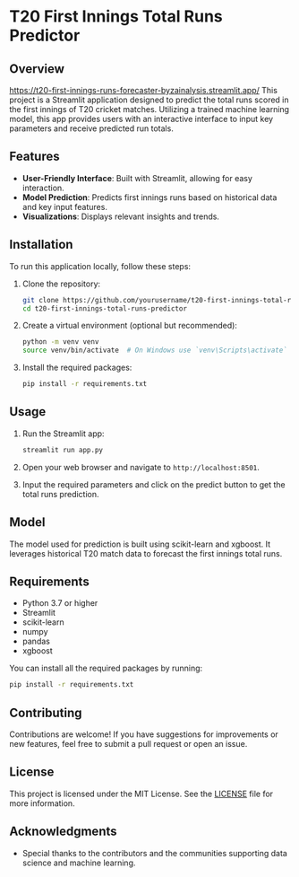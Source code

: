 

# T20 First Innings Total Runs Predictor

## Overview

https://t20-first-innings-runs-forecaster-byzainalysis.streamlit.app/
This project is a Streamlit application designed to predict the total runs scored in the first innings of T20 cricket matches. Utilizing a trained machine learning model, this app provides users with an interactive interface to input key parameters and receive predicted run totals.

## Features

- **User-Friendly Interface**: Built with Streamlit, allowing for easy interaction.
- **Model Prediction**: Predicts first innings runs based on historical data and key input features.
- **Visualizations**: Displays relevant insights and trends.

## Installation

To run this application locally, follow these steps:

1. Clone the repository:
   ```bash
   git clone https://github.com/yourusername/t20-first-innings-total-runs-predictor.git
   cd t20-first-innings-total-runs-predictor
   ```

2. Create a virtual environment (optional but recommended):
   ```bash
   python -m venv venv
   source venv/bin/activate  # On Windows use `venv\Scripts\activate`
   ```

3. Install the required packages:
   ```bash
   pip install -r requirements.txt
   ```

## Usage

1. Run the Streamlit app:
   ```bash
   streamlit run app.py
   ```

2. Open your web browser and navigate to `http://localhost:8501`.

3. Input the required parameters and click on the predict button to get the total runs prediction.

## Model

The model used for prediction is built using scikit-learn and xgboost. It leverages historical T20 match data to forecast the first innings total runs.

## Requirements

- Python 3.7 or higher
- Streamlit
- scikit-learn
- numpy
- pandas
- xgboost

You can install all the required packages by running:
```bash
pip install -r requirements.txt
```

## Contributing

Contributions are welcome! If you have suggestions for improvements or new features, feel free to submit a pull request or open an issue.

## License

This project is licensed under the MIT License. See the [LICENSE](LICENSE) file for more information.

## Acknowledgments

- Special thanks to the contributors and the communities supporting data science and machine learning.

